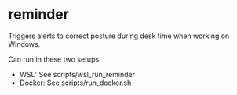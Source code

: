 # reminder
Triggers alerts to correct posture during desk time when working on Windows. 

Can run in these two setups:
- WSL: See scripts/wsl_run_reminder
- Docker: See scripts/run_docker.sh

